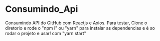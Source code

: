# Consumindo_Api
Consumindo API do GitHub com Reactjs e Axios.
Para testar, Clone o diretorio e rode o "npm i" ou "yarn" para instalar as dependencias e é so rodar o projeto e usar! com "yarn start"
